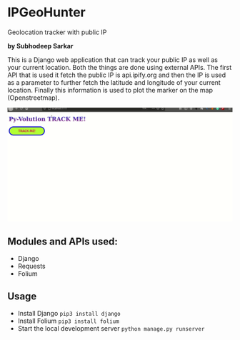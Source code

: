 # IPGeoHunter
Geolocation tracker with public IP

**by Subhodeep Sarkar**

This is a Django web application that can track your public IP as well as your current location. Both the things are done using external APIs.
The first API that is used it fetch the public IP is api.ipify.org and then the IP is used as a parameter to further fetch the latitude and longitude of your current
location. Finally this information is used to plot the marker on the map (Openstreetmap).

![](demo.gif)

## Modules and APIs used:
- Django
- Requests
- Folium

## Usage
- Install Django ``pip3 install django``
- Install Folium ``pip3 install folium``
- Start the local development server ``python manage.py runserver``

